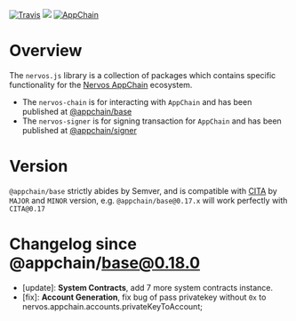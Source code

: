 [![Travis](https://travis-ci.org/cryptape/appchain.js.svg?branch=develop)](https://travis-ci.org/cryptape/appchain.js)
![](https://camo.githubusercontent.com/ecafd86d8356a1adc60fb4fd393bcc7584187f99/68747470733a2f2f696d672e736869656c64732e696f2f62616467652f6d61696e7461696e6564253230776974682d6c65726e612d6363303066662e737667)
[![AppChain](https://img.shields.io/badge/made%20for-Nervos%20AppChain-blue.svg)](https://appchain.nervos.org)

# Overview

The `nervos.js` library is a collection of packages which contains specific functionality for the [Nervos AppChain](http://appchain.nervos.org/) ecosystem.

- The `nervos-chain` is for interacting with `AppChain` and has been published at [@appchain/base](https://www.npmjs.com/package/@appchain/base)
- The `nervos-signer` is for signing transaction for `AppChain` and has been published at [@appchain/signer](https://www.npmjs.com/package/@appchain/signer)

# Version

`@appchain/base` strictly abides by Semver, and is compatible with [CITA](https://github.com/cryptape/cita) by `MAJOR` and `MINOR` version, e.g. `@appchain/base@0.17.x` will work perfectly with `CITA@0.17`

# Changelog since @appchain/base@0.18.0

- [update]: **System Contracts**, add 7 more system contracts instance.
- [fix]: **Account Generation**, fix bug of pass privatekey without `0x` to nervos.appchain.accounts.privateKeyToAccount;
